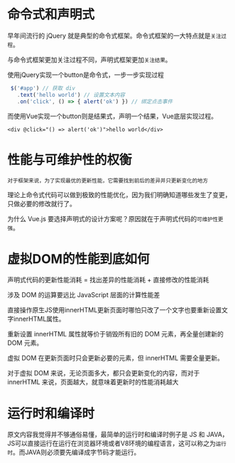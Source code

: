 # 命令式和声明式

早年间流行的 jQuery 就是典型的命令式框架。命令式框架的一大特点就是`关注过程`。

与命令式框架更加关注过程不同，声明式框架更加`关注结果`。

使用jQuery实现一个button是命令式，一步一步实现过程

```JavaScript
 $('#app') // 获取 div
   .text('hello world') // 设置文本内容
   .on('click', () => { alert('ok') }) // 绑定点击事件
```

而使用Vue实现一个button则是结果式，声明一个结果，Vue底层实现过程。

```
<div @click="() => alert('ok')">hello world</div>
```

# 性能与可维护性的权衡
	对于框架来说，为了实现最优的更新性能，它需要找到前后的差异并只更新变化的地方
  
理论上命令式代码可以做到极致的性能优化，因为我们明确知道哪些发生了变更，只做必要的修改就行了。

为什么 Vue.js 要选择声明式的设计方案呢？原因就在于声明式代码的`可维护性更强`。

# 虚拟DOM的性能到底如何

声明式代码的更新性能消耗 = 找出差异的性能消耗 + 直接修改的性能消耗

涉及 DOM 的运算要远比 JavaScript 层面的计算性能差

直接操作原生JS使用innerHTML更新页面时哪怕只改了一个文字也要重新设置文字innerHTML属性。

重新设置 innerHTML 属性就等价于销毁所有旧的 DOM 元素，再全量创建新的 DOM 元素。

虚拟 DOM 在更新页面时只会更新必要的元素，但 innerHTML 需要全量更新。

对于虚拟 DOM 来说，无论页面多大，都只会更新变化的内容，而对于 innerHTML 来说，页面越大，就意味着更新时的性能消耗越大


# 运行时和编译时

原文内容我觉得并不够通俗易懂，最简单的运行时和编译时例子是 JS 和 JAVA，JS可以直接运行在运行在浏览器环境或者V8环境的编程语言，这可以称之为`运行时`。而JAVA则必须要先编译成字节码才能运行。